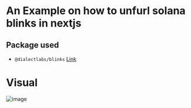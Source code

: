 # An Example on how to unfurl solana blinks in nextjs
## Package used
- `@dialectlabs/blinks` [Link](https://github.com/dialectlabs/blinks)
# Visual
![image](https://github.com/user-attachments/assets/0c999a2c-fd10-4696-be75-f663bb7b2108)

